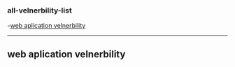 ### all-velnerbility-list
-[web aplication velnerbility](#web-aplication-velnerbility)













***

## web aplication velnerbility

